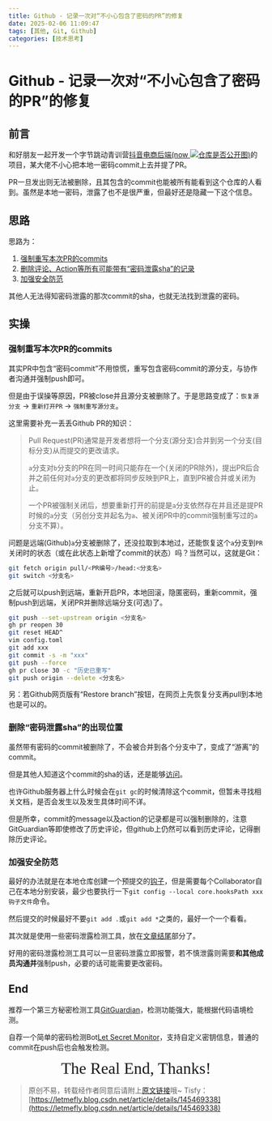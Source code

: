 ```yaml
---
title: Github - 记录一次对“不小心包含了密码的PR”的修复
date: 2025-02-06 11:09:47
tags: [其他, Git, Github]
categories: [技术思考]
---
```


# Github - 记录一次对“不小心包含了密码的PR”的修复

## 前言

<span id="imgInline">
<style>
#imgInline img {
    display: inline; /* 强制设置为内联显示 */
}
</style>

和好朋友一起开发一个字节跳动青训营[抖音电商后端(now ![仓库是否公开图](https://api.letmefly.xyz/github/public/?user=LetMeFly666&repo=douyinec))](https://github.com/LetMeFly666/douyinec)的项目，某大佬不小心把本地一密码commit上去并提了PR。

</span>

PR一旦发出则无法被删除，且其包含的commit也能被所有能看到这个仓库的人看到。虽然是本地一密码，泄露了也不是很严重，但最好还是隐藏一下这个信息。

## 思路

思路为：

1. [强制重写本次PR的commits](#强制重写本次pr的commits)
2. [删除评论、Action等所有可能带有“密码泄露sha”的记录](#删除密码泄露sha的出现位置)
3. [加强安全防范](#加强安全防范)

其他人无法得知密码泄露的那次commit的sha，也就无法找到泄露的密码。

## 实操

### 强制重写本次PR的commits

其实PR中包含“密码commit”不用惊慌，重写包含密码commit的源分支，与协作者沟通并强制push即可。

但是由于误操等原因，PR被close并且源分支被删除了。于是思路变成了：`恢复源分支` -> `重新打开PR` -> `强制重写源分支`。

这里需要补充一丢丢Github PR的知识：

> Pull Request(PR)通常是开发者想将一个分支(源分支)合并到另一个分支(目标分支)从而提交的更改请求。
> 
> `a`分支对`b`分支的PR在同一时间只能存在一个(关闭的PR除外)，提出PR后合并之前任何对`a`分支的更改都将同步反映到PR上，直到PR被合并或关闭为止。
> 
> 一个PR被强制关闭后，想要重新打开的前提是`a`分支依然存在并且还是提PR时候的`a`分支（另创分支并起名为`a`、被关闭PR中的commit强制重写过的`a`分支不算）。

问题是远端(Github)`a`分支被删除了，还没拉取到本地过，还能恢复这个`a`分支到`PR`关闭时的状态（或在此状态上新增了commit的状态）吗？当然可以，这就是Git：

```bash
git fetch origin pull/<PR编号>/head:<分支名>
git switch <分支名>
```

之后就可以push到远端，重新开启PR，本地回滚，隐匿密码，重新commit，强制push到远端，关闭PR并删除远端分支(可选)了。

```bash
git push --set-upstream origin <分支名>
gh pr reopen 30
git reset HEAD^
vim config.toml
git add xxx
git commit -s -m "xxx"
git push --force
gh pr close 30 -c "历史已重写"
git push origin --delete <分支名>
```

另：若Github网页版有“Restore branch”按钮，在网页上先恢复分支再pull到本地也是可以的。

### 删除“密码泄露sha”的出现位置

虽然带有密码的commit被删除了，不会被合并到各个分支中了，变成了“游离”的commit。

但是其他人知道这个commit的sha的话，还是能够[访问](https://github.com/LetMeFly666/douyinec/commit/xxxxxx_commitHash_sha)。

也许Github服务器上什么时候会在`git gc`的时候清除这个commit，但暂未寻找相关文档，是否会发生以及发生具体时间不详。

但是所幸，commit的message以及action的记录都是可以强制删除的，注意GitGuardian等即使修改了历史评论，但github上仍然可以看到历史评论，记得删除历史评论。

### 加强安全防范

最好的办法就是在本地仓库创建一个预提交的[钩子](https://github.com/pre-commit/pre-commit)，但是需要每个Collaborator自己在本地分别安装，最少也要执行一下`git config --local core.hooksPath xxx钩子文件`命令。

然后提交的时候最好不要`git add .`或`git add *`之类的，最好一个一个看看。

其次就是使用一些密码泄露检测工具，放在[文章结尾](#end)部分了。

好用的密码泄露检测工具可以一旦密码泄露立即报警，若不慎泄露则需要**和其他成员沟通并**强制push，必要的话可能需要更改密码。

## End

推荐一个第三方秘密检测工具[GitGuardian](https://github.com/apps/gitguardian)，检测功能强大，能根据代码语境检测。

自荐一个简单的密码检测Bot[Let Secret Monitor](https://github.com/marketplace/actions/let-secret-monitor)，支持自定义密钥信息，普通的commit在push后也会触发检测。

<center><font size="6px" face="Ink Free">The Real End, Thanks!</font></center>

> 原创不易，转载经作者同意后请附上[原文链接](https://blog.letmefly.xyz/2025/02/06/Other-Github-PrCredentialLeakFix/)哦~
> Tisfy：[https://letmefly.blog.csdn.net/article/details/145469338](https://letmefly.blog.csdn.net/article/details/145469338)
